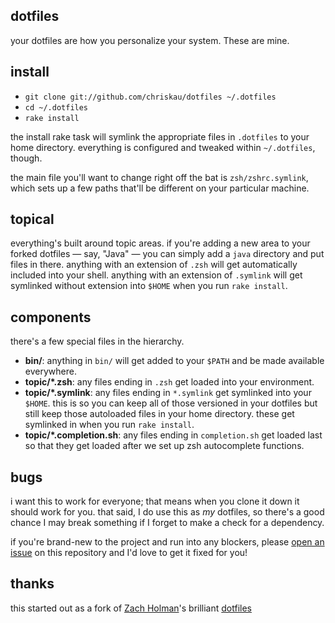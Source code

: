 ## dotfiles

your dotfiles are how you personalize your system. These are mine.

## install

- `git clone git://github.com/chriskau/dotfiles ~/.dotfiles`
- `cd ~/.dotfiles`
- `rake install`

the install rake task will symlink the appropriate files in `.dotfiles` to your home directory. everything is configured and tweaked within `~/.dotfiles`, though.

the main file you'll want to change right off the bat is `zsh/zshrc.symlink`, which sets up a few paths that'll be different on your particular machine.

## topical

everything's built around topic areas. if you're adding a new area to your forked dotfiles — say, "Java" — you can simply add a `java` directory and put files in there. anything with an extension of `.zsh` will get automatically included into your shell. anything with an extension of `.symlink` will get symlinked without extension into `$HOME` when you run `rake install`.

## components

there's a few special files in the hierarchy.

- **bin/**: anything in `bin/` will get added to your `$PATH` and be made available everywhere.
- **topic/\*.zsh**: any files ending in `.zsh` get loaded into your environment.
- **topic/\*.symlink**: any files ending in `*.symlink` get symlinked into your `$HOME`. this is so you can keep all of those versioned in your dotfiles but still keep those autoloaded files in your home directory. these get symlinked in when you run `rake install`.
- **topic/\*.completion.sh**: any files ending in `completion.sh` get loaded last so that they get loaded after we set up zsh autocomplete functions.

## bugs

i want this to work for everyone; that means when you clone it down it should work for you. that said, I do use this as *my* dotfiles, so there's a good chance I may break something if I forget to make a check for a dependency.

if you're brand-new to the project and run into any blockers, please [open an issue](https://github.com/chriskau/dotfiles/issues) on this repository and I'd love to get it fixed for you!

## thanks

this started out as a fork of [Zach Holman](http://github.com/holman)'s brilliant [dotfiles](http://github.com/holman/dotfiles)
